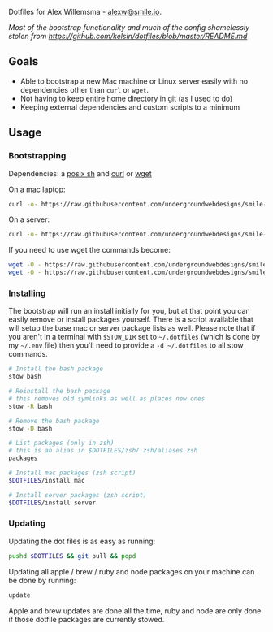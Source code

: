 Dotfiles for Alex Willemsma - alexw@smile.io.

_Most of the bootstrap functionality and much of the config shamelessly stolen from https://github.com/kelsin/dotfiles/blob/master/README.md_

## Goals

* Able to bootstrap a new Mac machine or Linux server easily with no
  dependencies other than `curl` or `wget`.
* Not having to keep entire home directory in git (as I used to do)
* Keeping external dependencies and custom scripts to a minimum

## Usage

### Bootstrapping

Dependencies: a [posix
sh](http://pubs.opengroup.org/onlinepubs/009695399/utilities/sh.html) and
[curl](https://curl.haxx.se/) or [wget](https://www.gnu.org/software/wget/)

On a mac laptop:

```sh
curl -o- https://raw.githubusercontent.com/undergroundwebdesigns/smile-infra-2.0-dotfiles/master/bootstrap | sh -s mac
```

On a server:
```sh
curl -o- https://raw.githubusercontent.com/undergroundwebdesigns/smile-infra-2.0-dotfiles/master/bootstrap | sh -s server
```

If you need to use wget the commands become:

```sh
wget -O - https://raw.githubusercontent.com/undergroundwebdesigns/smile-infra-2.0-dotfiles/master/bootstrap | sh mac
wget -O - https://raw.githubusercontent.com/undergroundwebdesigns/smile-infra-2.0-dotfiles/master/bootstrap | sh server
```

### Installing

The bootstrap will run an install initially for you, but at that point you can
easily remove or install packages yourself. There is a script available that
will setup the base mac or server package lists as well. Please note that if you
aren't in a terminal with `$STOW_DIR` set to `~/.dotfiles` (which is done by my
`~/.env` file) then you'll need to provide a `-d ~/.dotfiles` to all stow
commands.

```sh
# Install the bash package
stow bash

# Reinstall the bash package
# this removes old symlinks as well as places new ones
stow -R bash

# Remove the bash package
stow -D bash

# List packages (only in zsh)
# this is an alias in $DOTFILES/zsh/.zsh/aliases.zsh
packages

# Install mac packages (zsh script)
$DOTFILES/install mac

# Install server packages (zsh script)
$DOTFILES/install server
```

### Updating

Updating the dot files is as easy as running:

```sh
pushd $DOTFILES && git pull && popd
```

Updating all apple / brew / ruby and node packages on your machine can be done
by running:

```sh
update
```

Apple and brew updates are done all the time, ruby and node are only done if
those dotfile packages are currently stowed.
